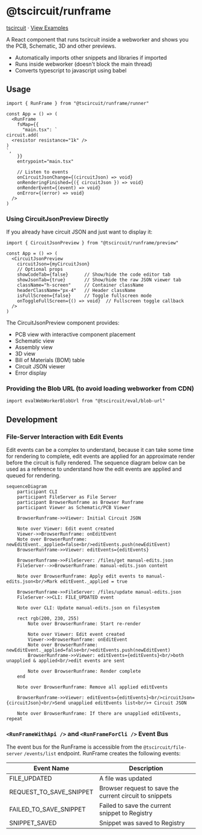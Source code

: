 # @tscircuit/runframe

[tscircuit](https://github.com/tscircuit/tscircuit) ⋅ [View Examples](https://runframe.vercel.app)

A React component that runs tscircuit inside a webworker and shows you the PCB,
Schematic, 3D and other previews.

- Automatically imports other snippets and libraries if imported
- Runs inside webworker (doesn't block the main thread)
- Converts typescript to javascript using babel

## Usage

```tsx
import { RunFrame } from "@tscircuit/runframe/runner"

const App = () => (
  <RunFrame
    fsMap={{
      "main.tsx": `
circuit.add(
  <resistor resistance="1k" />
)
`,
    }}
    entrypoint="main.tsx"

    // Listen to events
    onCircuitJsonChange={(circuitJson) => void}
    onRenderingFinished={({ circuitJson }) => void}
    onRenderEvent={(event) => void}
    onError={(error) => void}
  />
)
```

### Using CircuitJsonPreview Directly

If you already have circuit JSON and just want to display it:

```tsx
import { CircuitJsonPreview } from "@tscircuit/runframe/preview"

const App = () => (
  <CircuitJsonPreview
    circuitJson={myCircuitJson}
    // Optional props
    showCodeTab={false}      // Show/hide the code editor tab
    showJsonTab={true}       // Show/hide the raw JSON viewer tab
    className="h-screen"     // Container className
    headerClassName="px-4"   // Header className
    isFullScreen={false}     // Toggle fullscreen mode
    onToggleFullScreen={() => void}  // Fullscreen toggle callback
  />
)
```

The CircuitJsonPreview component provides:

- PCB view with interactive component placement
- Schematic view
- Assembly view
- 3D view
- Bill of Materials (BOM) table
- Circuit JSON viewer
- Error display

### Providing the Blob URL (to avoid loading webworker from CDN)

```tsx
import evalWebWorkerBlobUrl from "@tscircuit/eval/blob-url"
```

## Development

### File-Server Interaction with Edit Events

Edit events can be a complex to understand, because it can take some
time for rendering to complete, edit events are applied for an
approximate render before the circuit is fully rendered. The sequence
diagram below can be used as a reference to understand how the edit events
are applied and queued for rendering.

```mermaid
sequenceDiagram
    participant CLI
    participant FileServer as File Server
    participant BrowserRunframe as Browser Runframe
    participant Viewer as Schematic/PCB Viewer

    BrowserRunframe->>Viewer: Initial Circuit JSON

    Note over Viewer: Edit event created
    Viewer->>BrowserRunframe: onEditEvent
    Note over BrowserRunframe: newEditEvent._applied=false<br/>editEvents.push(newEditEvent)
    BrowserRunframe->>Viewer: editEvents={editEvents}

    BrowserRunframe->>FileServer: /files/get manual-edits.json
    FileServer-->>BrowserRunframe: manual-edits.json content

    Note over BrowserRunframe: Apply edit events to manual-edits.json<br/>Mark editEvent._applied = true

    BrowserRunframe->>FileServer: /files/update manual-edits.json
    FileServer->>CLI: FILE_UPDATED event

    Note over CLI: Update manual-edits.json on filesystem

    rect rgb(200, 230, 255)
        Note over BrowserRunframe: Start re-render

        Note over Viewer: Edit event created
        Viewer->>BrowserRunframe: onEditEvent
        Note over BrowserRunframe: newEditEvent._applied=false<br/>editEvents.push(newEditEvent)
        BrowserRunframe->>Viewer: editEvents={editEvents}<br/>both unapplied & applied<br/>edit events are sent

        Note over BrowserRunframe: Render complete
    end

    Note over BrowserRunframe: Remove all applied editEvents

    BrowserRunframe->>Viewer: editEvents={editEvents}<br/>circuitJson={circuitJson}<br/>Send unapplied editEvents list<br/>+ Circuit JSON

    Note over BrowserRunframe: If there are unapplied editEvents, repeat
```

### `<RunFrameWithApi />` and `<RunFrameForCli />` Event Bus

The event bus for the RunFrame is accessible from the `@tscircuit/file-server`
`/events/list` endpoint. RunFrame creates the following events:

| Event Name              | Description                                             |
| ----------------------- | ------------------------------------------------------- |
| FILE_UPDATED            | A file was updated                                      |
| REQUEST_TO_SAVE_SNIPPET | Browser request to save the current circuit to snippets |
| FAILED_TO_SAVE_SNIPPET  | Failed to save the current snippet to Registry          |
| SNIPPET_SAVED           | Snippet was saved to Registry                           |

